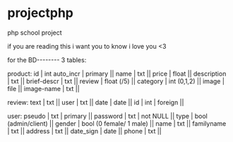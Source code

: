 # projectphp
php school project


if you are reading this i want you to know i love you <3



for the BD--------
3 tables:

product:
id | int auto_incr | primary || 
name | txt  || 
price | float || 
description | txt || 
brief-descr | txt || 
review | float (/5) || 
category | int (0,1,2) || 
image | file || 
image-name | txt || 

review:
text | txt || 
user | txt || 
date | date || 
id | int | foreign || 

user:
pseudo | txt | primary || 
password | txt | not NULL || 
type | bool (admin/client) || 
gender | bool (0 female/ 1 male) || 
name | txt || 
familyname | txt || 
address | txt || 
date_sign | date || 
phone | txt || 
